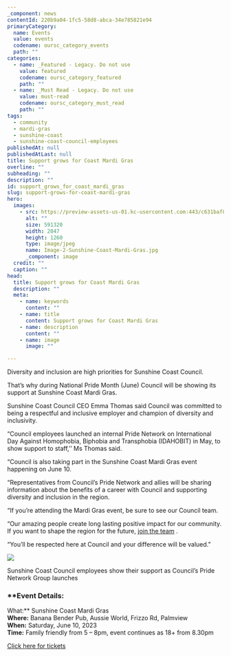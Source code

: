 ```yaml
---
_component: news
contentId: 220b9a04-1fc5-58d8-abca-34e785821e94
primaryCategory:
  name: Events
  value: events
  codename: oursc_category_events
  path: ""
categories:
  - name: _Featured - Legacy. Do not use
    value: featured
    codename: oursc_category_featured
    path: ""
  - name: _Must Read - Legacy. Do not use
    value: must-read
    codename: oursc_category_must_read
    path: ""
tags:
  - community
  - mardi-gras
  - sunshine-coast
  - sunshine-coast-council-employees
publishedAt: null
publishedAtLast: null
title: Support grows for Coast Mardi Gras
overline: ""
subheading: ""
description: ""
id: support_grows_for_coast_mardi_gras
slug: support-grows-for-coast-mardi-gras
hero:
  images:
    - src: https://preview-assets-us-01.kc-usercontent.com:443/c631baf8-1b46-001f-580c-d0001b68b4a8/2962d463-fc55-41e7-a007-bb17ee7f36b5/Image-2-Sunshine-Coast-Mardi-Gras.jpg
      alt: ""
      size: 591320
      width: 2047
      height: 1260
      type: image/jpeg
      name: Image-2-Sunshine-Coast-Mardi-Gras.jpg
      _component: image
  credit: ""
  caption: ""
head:
  title: Support grows for Coast Mardi Gras
  description: ""
  meta:
    - name: keywords
      content: ""
    - name: title
      content: Support grows for Coast Mardi Gras
    - name: description
      content: ""
    - name: image
      image: ""

---
```

Diversity and inclusion are high priorities for Sunshine Coast Council.

That’s why during National Pride Month (June) Council will be showing its support at Sunshine Coast Mardi Gras.

Sunshine Coast Council CEO Emma Thomas said Council was committed to being a respectful and inclusive employer and champion of diversity and inclusivity.

“Council employees launched an internal Pride Network on International Day Against Homophobia, Biphobia and Transphobia (IDAHOBIT) in May, to show support to staff,’’ Ms Thomas said.

“Council is also taking part in the Sunshine Coast Mardi Gras event happening on June 10.

“Representatives from Council’s Pride Network and allies will be sharing information about the benefits of a career with Council and supporting diversity and inclusion in the region.

“If you’re attending the Mardi Gras event, be sure to see our Council team.

“Our amazing people create long lasting positive impact for our community. If you want to shape the region for the future, [join the team](https://careers.sunshinecoast.qld.gov.au/)
.

“You’ll be respected here at Council and your difference will be valued.”

![](https://preview-assets-us-01.kc-usercontent.com:443/c631baf8-1b46-001f-580c-d0001b68b4a8/96e56e3a-6f13-4d82-9699-0a88c176add4/Image-1-Sunshine-Coast-Council-Pride-Network-Group-launches-1024x485.jpeg)

Sunshine Coast Council employees show their support as Council’s Pride Network Group launches

### \*\*Event Details:

What:\*\* Sunshine Coast Mardi Gras\
**Where:** Banana Bender Pub, Aussie World, Frizzo Rd, Palmview\
**When:** Saturday, June 10, 2023\
**Time:** Family friendly from 5 – 8pm, event continues as 18+ from 8.30pm

[Click here for tickets](https://sunshinecoastmardigras.com/)
